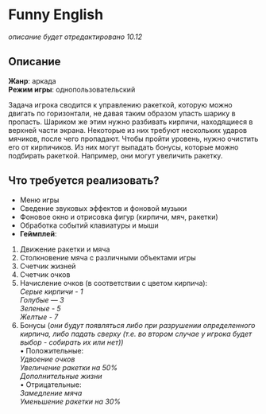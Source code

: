 # Funny English
*описание будет отредактировано 10.12*

## Описание

**Жанр**: аркада \
**Режим игры**: однопользовательский

Задача игрока сводится к управлению ракеткой, которую можно двигать по горизонтали, не давая таким образом упасть шарику в пропасть. Шариком же этим нужно разбивать кирпичи, находящиеся в верхней части экрана. Некоторые из них требуют нескольких ударов мячиков, после чего пропадают. Чтобы пройти уровень, нужно очистить его от кирпичиков. Из них могут выпадать бонусы, которые можно подбирать ракеткой. Например, они могут увеличить ракетку. 

## Что требуется реализовать?

* Меню игры 
* Сведение звуковых эффектов и фоновой музыки
* Фоновое окно и отрисовка фигур (кирпичи, мяч, ракетки)
* Обработка событий клавиатуры и мыши
* **Геймплей**:
1. Движение ракетки и мяча
1. Столкновение мяча с различными объектами игры
1. Счетчик жизней
1. Счетчик очков
1. Начисление очков (в соответствии с цветом кирпича):\
*Серые кирпичи - 1\
Голубые — 3\
Зеленые - 5\
Желтые - 7*
1. Бонусы (*они будут появляться либо при разрушении определенного кирпича, либо падать сверху (т.е. во втором случае у игрока будет выбор - собирать их или нет))*\
• Положительные:\
*Удвоение очков\
Увеличение ракетки на 50%\
Дополнительные жизни*\
• Отрицательные:\
*Замедление мяча\
Уменьшение ракетки на 30%*
